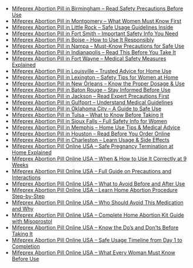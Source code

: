 <ul>
  <li><a href="https://us.classi4u.com/p/abbeville-mifeprex-abortion-pill-in-birmingham-ndash-important-safety-precautions-pid4231276" target="_blank">Mifeprex Abortion Pill in Birmingham – Read Safety Precautions Before Use</a></li>
  <li><a href="https://www.directory-link.com/dashboard/eliesimth/posts_link/?link=link_dir_ltg" target="_blank">Mifeprex Abortion Pill in Montgomery – What Women Must Know First</a></li>
  <li><a href="https://adoos.co.uk/mifeprex-abortion-pill-in-little-rock/120047" target="_blank">Mifeprex Abortion Pill in Little Rock – Safe Usage Guidelines Inside</a></li>
  <li><a href="https://www.buynow-us.com/767084-mifeprex-abortion-pill-in-fort-smith-%E2%80%93-important-safety-info-you-need/details.html" target="_blank">Mifeprex Abortion Pill in Fort Smith – Important Safety Info You Need</a></li>
  <li><a href="http://www.hot-web-ads.com/view/item-16052600-Mifeprex-Abortion-Pill-in-Boise-%E2%80%93-How-to-Use-It-Responsibly.html" target="_blank">Mifeprex Abortion Pill in Boise – How to Use It Responsibly</a></li>
  <li><a href="https://www.adpost4u.com/for-sale/health-beauty/958446/mifeprex-abortion-pill-in-nampa-must-know-precautions-for-safe-use" target="_blank">Mifeprex Abortion Pill in Nampa – Must-Know Precautions for Safe Use</a></li>
  <li><a href="https://weboworld.com/user/my-listings" target="_blank">Mifeprex Abortion Pill in Indianapolis – Read This Before You Take It</a></li>
  <li><a href="https://thegoodluck.com/anuncio/1108928/mifeprex-abortion-pill-in-fort-wayne-medical-safety-measures-explained/health-and-medical/" target="_blank">Mifeprex Abortion Pill in Fort Wayne – Medical Safety Measures Explained</a></li>
  <li><a href="https://www.theseobacklink.com/detail/mifeprex-abortion-pill-in-louisville--trusted-advice-for-home-use136469" target="_blank">Mifeprex Abortion Pill in Louisville – Trusted Advice for Home Use</a></li>
  <li><a href="https://www.gofreeclassified.com/for-sale/health-beauty/mifeprex-abortion-pill-in-lexington-safety-tips-for-women-at-home_i70646" target="_blank">Mifeprex Abortion Pill in Lexington – Safety Tips for Women at Home</a></li>
  <li><a href="https://www.adsfeast.com/listing/oklahoma-city-other-services-mifeprex-abortion-pill-in-new-orleans-ae-know-the-proper-dosage-use-371246" target="_blank">Mifeprex Abortion Pill in New Orleans – Know the Proper Dosage & Use</a></li>
  <li><a href="https://www.postfreeadvertising.com/ads/mifeprex-abortion-pill-in-baton-rouge-stay-informed-before-use/" target="_blank">Mifeprex Abortion Pill in Baton Rouge – Stay Informed Before Use</a></li>
  <li><a href="https://www.n49.com/biz/6595272/mifeprex-abortion-pill-in-jackson-read-expert-precautions-first-ok-oklahoma-city-164-glen-st/" target="_blank">Mifeprex Abortion Pill in Jackson – Read Expert Precautions First</a></li>
  <li><a href="https://adsmerk.com/for-sale/health-beauty/mifeprex-abortion-pill-in-gulfport-understand-medical-guidelines_i17540" target="_blank">Mifeprex Abortion Pill in Gulfport – Understand Medical Guidelines</a></li>
  <li><a href="https://www.smallbusinessads.co.uk/listing/mifeprex-abortion-pill-in-oklahoma-city-a-guide-to-safe-use/" target="_blank">Mifeprex Abortion Pill in Oklahoma City – A Guide to Safe Use</a></li>
  <li><a href="https://www.freeadsz.co.za/ad-mifeprex-abortion-pill-in-tulsa-what-to-know-before-taking-it-326667?in=northern-cape-b_health-and-beauty" target="_blank">Mifeprex Abortion Pill in Tulsa – What to Know Before Taking It</a></li>
  <li><a href="https://animead.com/index.php?page=item&id=67392" target="_blank">Mifeprex Abortion Pill in Sioux Falls – Full Safety Info for Women</a></li>
  <li><a href="https://us.fmclassifieds.com/listings/ad/other-services/mifeprex-abortion-pill-in-memphis-home-use-tips-medical-advice" target="_blank">Mifeprex Abortion Pill in Memphis – Home Use Tips & Medical Advice</a></li>
  <li><a href="https://redhotclassifieds.com/business-opportunities_2/health/mifeprex-abortion-pill-in-houston-read-before-you-order-online_i306715" target="_blank">Mifeprex Abortion Pill in Houston – Read Before You Order Online</a></li>
  <li><a href="https://classifieds.dealerbaba.com/for-sale/miscellaneous-items/mifeprex-abortion-pill-in-charleston-learn-usage-side-effects" target="_blank">Mifeprex Abortion Pill in Charleston – Learn Usage & Side Effects</a></li>
  <li><a href="http://grandislandconcretecontractors.com/textad/mifeprex-abortion-pill-online-usa-safe-pregnancy-termination-at-home-explained/" target="_blank">Mifeprex Abortion Pill Online USA – Safe Pregnancy Termination at Home Explained</a></li>
  <li><a href="https://www.articledude.com/classifieds/business-opportunities_2/health/mifeprex-abortion-pill-online-usa-when-amp-how-to-use-it-correctly-at-9-weeks_i89527" target="_blank">Mifeprex Abortion Pill Online USA – When & How to Use It Correctly at 9 Weeks</a></li>
  <li><a href="https://purebacklink.com/list/mifeprex-abortion-pill-online-usa-full-guide-on-precautions-and-interactions/" target="_blank">Mifeprex Abortion Pill Online USA – Full Guide on Precautions and Interactions</a></li>
  <li><a href="https://seorealit.com/list/mifeprex-abortion-pill-online-usa-what-to-avoid-before-and-after-use/" target="_blank">Mifeprex Abortion Pill Online USA – What to Avoid Before and After Use</a></li>
  <li><a href="https://followingbook.com/post/429610" target="_blank">Mifeprex Abortion Pill Online USA – Learn Home Abortion Procedure Step-by-Step</a></li>
  <li><a href="https://www.askmeclassifieds.com/for-sale/health-beauty/mifeprex-abortion-pill-online-usa-who-should-avoid-this-medication-and-why_i432961" target="_blank">Mifeprex Abortion Pill Online USA – Who Should Avoid This Medication and Why</a></li>
  <li><a href="https://www.mainposter.com/messages/25212-Mifeprex-Abortion-Pill-Online-USA--Complete-Home-Abortion-Kit-Guide-with-Misoprostol.html" target="_blank">Mifeprex Abortion Pill Online USA – Complete Home Abortion Kit Guide with Misoprostol</a></li>
  <li><a href="https://www.atozpages.com.au/?post_type=gd_place&p=188992&preview=true" target="_blank">Mifeprex Abortion Pill Online USA – Know the Do’s and Don’ts Before Taking It</a></li>
  <li><a href="https://www.socialanxietysupport.com/threads/mifeprex-abortion-pill-online-usa-%E2%80%93-safe-usage-timeline-from-day-1-to-completion.2279964/" target="_blank">Mifeprex Abortion Pill Online USA – Safe Usage Timeline from Day 1 to Completion</a></li>
  <li><a href="https://www.theseobacklink.com/detail/where-to-buy-abortion-pills-at-low-price-in-the-usa-top-trusted-websites-in%C2%A0133768" target="_blank">Mifeprex Abortion Pill Online USA – What Every Woman Must Know Before Use</a></li>
</ul>
